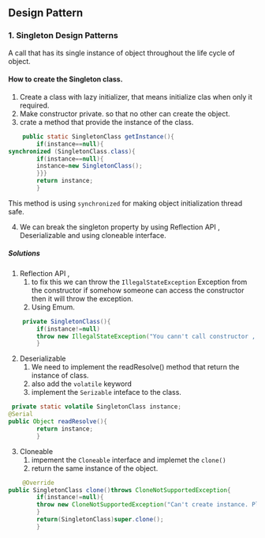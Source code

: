 ## Design Pattern

### 1. Singleton Design Patterns

A call that has its single instance of object throughout the life cycle of object.

#### How to create the Singleton class.

1. Create a class with lazy initializer, that means initialize clas when only it required.
2. Make constructor private. so that no other can create the object.
3. crate a method that provide the instance of the class.

```java
    public static SingletonClass getInstance(){
        if(instance==null){
synchronized (SingletonClass.class){
        if(instance==null){
        instance=new SingletonClass();
        }}}
        return instance;
        }
```

This method is using `synchronized` for making object initialization thread safe.

4. We can break the singleton property by using Reflection API , Deserializable and using cloneable interface.

##### Solutions

1. Reflection API ,
    1. to fix this we can throw the `IllegalStateException`  Exception from the constructor if somehow
       someone can access the constructor then it will throw the exception.
    2. Using Emum.

```java
    private SingletonClass(){
        if(instance!=null)
        throw new IllegalStateException("You cann't call constructor , call geInstance() to get the object.");
        }
```

2. Deserializable
    1. We need to implement the readResolve() method that return the instance of class.
    2. also add the `volatile` keyword
    3. implement the `Serizable` inteface to the class.

```java
 private static volatile SingletonClass instance;
@Serial
public Object readResolve(){
        return instance;
        }
```

3. Cloneable
    1. impement the `Cloneable` interface and implemet the `clone()`
    2. return the same instance of the object.

```java
    @Override
public SingletonClass clone()throws CloneNotSupportedException{
        if(instance!=null){
        throw new CloneNotSupportedException("Can't create instance. Please use getInsance() to create it.");
        }
        return(SingletonClass)super.clone();
        }
```
